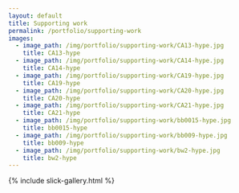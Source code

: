 ```yaml
---
layout: default
title: Supporting work
permalink: /portfolio/supporting-work
images:
  - image_path: /img/portfolio/supporting-work/CA13-hype.jpg
    title: CA13-hype
  - image_path: /img/portfolio/supporting-work/CA14-hype.jpg
    title: CA14-hype
  - image_path: /img/portfolio/supporting-work/CA19-hype.jpg
    title: CA19-hype
  - image_path: /img/portfolio/supporting-work/CA20-hype.jpg
    title: CA20-hype
  - image_path: /img/portfolio/supporting-work/CA21-hype.jpg
    title: CA21-hype
  - image_path: /img/portfolio/supporting-work/bb0015-hype.jpg
    title: bb0015-hype
  - image_path: /img/portfolio/supporting-work/bb009-hype.jpg
    title: bb009-hype
  - image_path: /img/portfolio/supporting-work/bw2-hype.jpg
    title: bw2-hype
---
```


{% include slick-gallery.html %}
